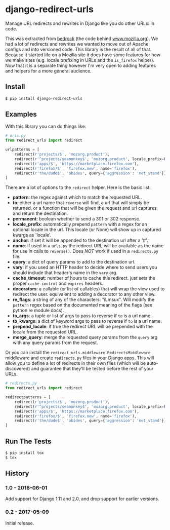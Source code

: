 # django-redirect-urls

Manage URL redirects and rewrites in Django like you do other URLs: in code.

This was extracted from [bedrock](https://github.com/mozilla/bedrock/) (the code behind www.mozilla.org).
We had a lot of redirects and rewrites we wanted to move out of Apache configs and into versioned code.
This library is the result of all of that. Because it started life on a Mozilla site it does have some
features for how we make sites (e.g. locale prefixing in URLs and the `is_firefox` helper). Now that it
is a separate thing however I'm very open to adding features and helpers for a more general audience.

## Install

```bash
$ pip install django-redirect-urls
```

## Examples

With this library you can do things like:

```python
# urls.py
from redirect_urls import redirect

urlpatterns = [
    redirect(r'projects/$', 'mozorg.product'),
    redirect(r'^projects/seamonkey$', 'mozorg.product', locale_prefix=False),
    redirect(r'apps/$', 'https://marketplace.firefox.com'),
    redirect(r'firefox/$', 'firefox.new', name='firefox'),
    redirect(r'the/dude$', 'abides', query={'aggression': 'not_stand'}),
]
```

There are a lot of options to the `redirect` helper. Here is the basic list:

* **pattern**: the regex against which to match the requested URL.
* **to**: either a url name that `reverse` will find, a url that will simply be returned,
    or a function that will be given the request and url captures, and return the
    destination.
* **permanent**: boolean whether to send a 301 or 302 response.
* **locale_prefix**: automatically prepend `pattern` with a regex for an optional locale
    in the url. This locale (or None) will show up in captured kwargs as 'locale'.
* **anchor**: if set it will be appended to the destination url after a '#'.
* **name**: if used in a `urls.py` the redirect URL will be available as the name
    for use in calls to `reverse()`. Does _NOT_ work if used in a `redirects.py` file.
* **query**: a dict of query params to add to the destination url.
* **vary**: if you used an HTTP header to decide where to send users you should include that
    header's name in the `vary` arg.
* **cache_timeout**: number of hours to cache this redirect. just sets the proper `cache-control`
    and `expires` headers.
* **decorators**: a callable (or list of callables) that will wrap the view used to redirect
    the user. equivalent to adding a decorator to any other view.
* **re_flags**: a string of any of the characters: "iLmsux". Will modify the `pattern` regex
    based on the documented meaning of the flags (see python re module docs).
* **to_args**: a tuple or list of args to pass to reverse if `to` is a url name.
* **to_kwargs**: a dict of keyword args to pass to reverse if `to` is a url name.
* **prepend_locale**: if true the redirect URL will be prepended with the locale from the
    requested URL.
* **merge_query**: merge the requested query params from the `query` arg with any query params
    from the request.

Or you can install the `redirect_urls.middleware.RedirectsMiddleware` middleware and create 
`redirects.py` files in your Django apps. This will allow you to define a lot of redirects
in their own files (which will be auto-discovered) and guarantee that they'll be tested before 
the rest of your URLs.

```python
# redirects.py
from redirect_urls import redirect

redirectpatterns = [
    redirect(r'projects/$', 'mozorg.product'),
    redirect(r'^projects/seamonkey$', 'mozorg.product', locale_prefix=False),
    redirect(r'apps/$', 'https://marketplace.firefox.com'),
    redirect(r'firefox/$', 'firefox.new', name='firefox'),
    redirect(r'the/dude$', 'abides', query={'aggression': 'not_stand'}),
]
```

## Run The Tests

```bash
$ pip install tox
$ tox
```

## History

### 1.0 - 2018-06-01

Add support for Django 1.11 and 2.0, and drop support for earlier versions.

### 0.2 - 2017-05-09

Initial release.
